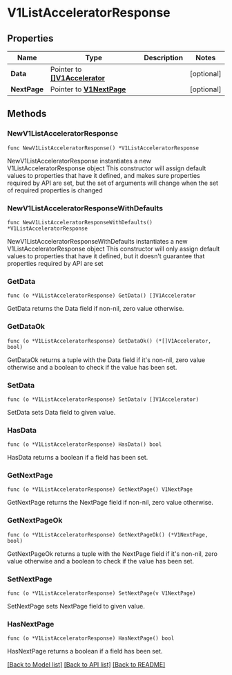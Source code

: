 # V1ListAcceleratorResponse

## Properties

Name | Type | Description | Notes
------------ | ------------- | ------------- | -------------
**Data** | Pointer to [**[]V1Accelerator**](V1Accelerator.md) |  | [optional] 
**NextPage** | Pointer to [**V1NextPage**](V1NextPage.md) |  | [optional] 

## Methods

### NewV1ListAcceleratorResponse

`func NewV1ListAcceleratorResponse() *V1ListAcceleratorResponse`

NewV1ListAcceleratorResponse instantiates a new V1ListAcceleratorResponse object
This constructor will assign default values to properties that have it defined,
and makes sure properties required by API are set, but the set of arguments
will change when the set of required properties is changed

### NewV1ListAcceleratorResponseWithDefaults

`func NewV1ListAcceleratorResponseWithDefaults() *V1ListAcceleratorResponse`

NewV1ListAcceleratorResponseWithDefaults instantiates a new V1ListAcceleratorResponse object
This constructor will only assign default values to properties that have it defined,
but it doesn't guarantee that properties required by API are set

### GetData

`func (o *V1ListAcceleratorResponse) GetData() []V1Accelerator`

GetData returns the Data field if non-nil, zero value otherwise.

### GetDataOk

`func (o *V1ListAcceleratorResponse) GetDataOk() (*[]V1Accelerator, bool)`

GetDataOk returns a tuple with the Data field if it's non-nil, zero value otherwise
and a boolean to check if the value has been set.

### SetData

`func (o *V1ListAcceleratorResponse) SetData(v []V1Accelerator)`

SetData sets Data field to given value.

### HasData

`func (o *V1ListAcceleratorResponse) HasData() bool`

HasData returns a boolean if a field has been set.

### GetNextPage

`func (o *V1ListAcceleratorResponse) GetNextPage() V1NextPage`

GetNextPage returns the NextPage field if non-nil, zero value otherwise.

### GetNextPageOk

`func (o *V1ListAcceleratorResponse) GetNextPageOk() (*V1NextPage, bool)`

GetNextPageOk returns a tuple with the NextPage field if it's non-nil, zero value otherwise
and a boolean to check if the value has been set.

### SetNextPage

`func (o *V1ListAcceleratorResponse) SetNextPage(v V1NextPage)`

SetNextPage sets NextPage field to given value.

### HasNextPage

`func (o *V1ListAcceleratorResponse) HasNextPage() bool`

HasNextPage returns a boolean if a field has been set.


[[Back to Model list]](../README.md#documentation-for-models) [[Back to API list]](../README.md#documentation-for-api-endpoints) [[Back to README]](../README.md)


